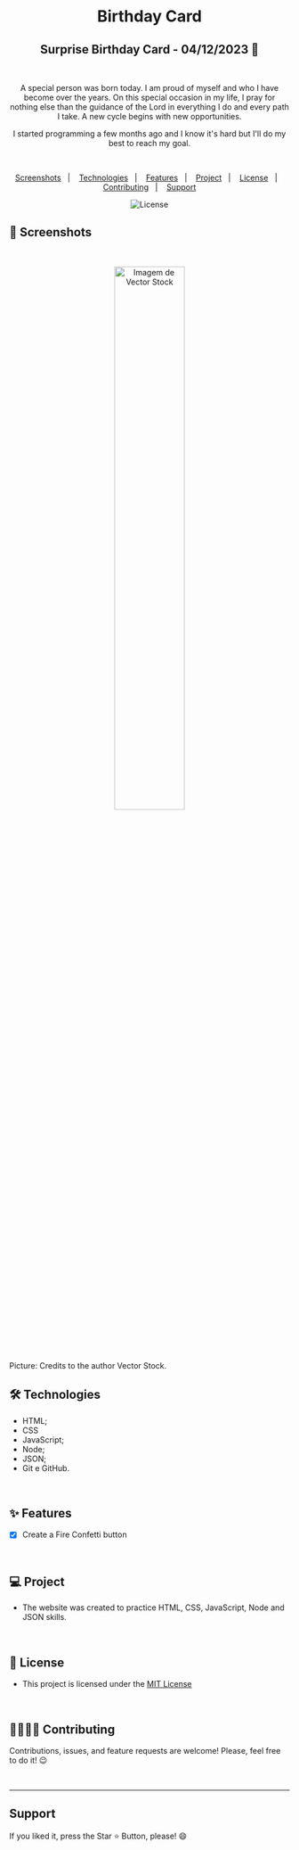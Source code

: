 <h1 align="center"> Birthday Card </h1> 

<h2 align="center">Surprise Birthday Card - 04/12/2023 🧧</h2>

<br>

<p  align="center"> A special person was born today. I am proud of myself and who I have become over the years. On this special occasion in my life, I pray for nothing else than the guidance of the Lord in everything I do and every path I take. A new cycle begins with new opportunities. </p>

<p  align="center"> I started programming a few months ago and I know it's hard but I'll do my best to reach my goal. </P>

<br>

<p align="center">  
   <a href="#-screenshots">Screenshots</a>&nbsp;&nbsp;&nbsp;|&nbsp;&nbsp;&nbsp;
  <a href="#-technologies">Technologies</a>&nbsp;&nbsp;&nbsp;|&nbsp;&nbsp;&nbsp;
  <a href="#-features">Features</a>&nbsp;&nbsp;&nbsp;|&nbsp;&nbsp;&nbsp;
  <a href="#-project">Project</a>&nbsp;&nbsp;&nbsp;|&nbsp;&nbsp;&nbsp;
  <a href="#-license">License</a>&nbsp;&nbsp;&nbsp;|&nbsp;&nbsp;&nbsp;
  <a href="#-contributing">Contributing</a>&nbsp;&nbsp;&nbsp;|&nbsp;&nbsp;&nbsp;
  <a href="#support">Support</a>  
</p>

<p align="center">
  <img alt="License" src="https://img.shields.io/static/v1?label=license&message=MIT&color=c920c9&labelColor=000000">
</p>

## 📸 Screenshots

<br>

<p align="center">
  <img alt="Imagem de Vector Stock" src="https://i.pinimg.com/736x/00/67/97/006797173a12d46c9722d2e64dd12010.jpg" width="50%">
</p>

<p> Picture: Credits to the author Vector Stock. </p

<br>

## 🛠 Technologies

- HTML;
- CSS
- JavaScript;
- Node;
- JSON;
- Git e GitHub.

<br>


## ✨ Features

- [X] Create a Fire Confetti button


<br>

## 💻 Project

- The website was created to practice HTML, CSS, JavaScript, Node and JSON skills.

<br>

## 📜 License

* This project is licensed under the [MIT License](https://choosealicense.com/licenses/mit/)

<br>

## 🫱🏻‍🫲🏻 Contributing
<p> Contributions, issues, and feature requests are welcome! Please, feel free to do it! 😉 </p>

<br>

<hr>

<h2> Support </h2>
<p> If you liked it, press the Star ⭐ Button, please! 😄 </p






